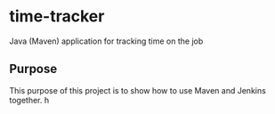 # time-tracker
Java (Maven) application for tracking time on the job

## Purpose

This purpose of this project is to show how to use Maven and Jenkins together.
h
